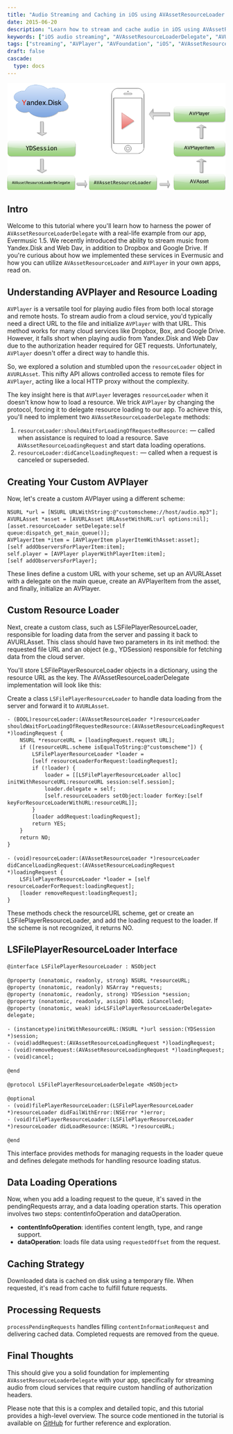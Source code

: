 ```yaml
---
title: "Audio Streaming and Caching in iOS using AVAssetResourceLoader and AVPlayer"
date: 2015-06-20
description: "Learn how to stream and cache audio in iOS using AVAssetResourceLoader and AVPlayer, with a real-life example from Evermusic 1.5."
keywords: ["iOS audio streaming", "AVAssetResourceLoaderDelegate", "AVURLAsset", "AVPlayer", "AVFoundation", "AVAssetResourceLoadingRequest", "custom audio player", "cloud streaming", "media framework", "Evermusic"]
tags: ["streaming", "AVPlayer", "AVFoundation", "iOS", "AVAssetResourceLoader", "AVAssetResourceLoaderDelegate", "AVAssetResourceLoadingRequest", "AVURLAsset", "audio", "tutorial"]
draft: false
cascade:
  type: docs
---
```


![](diagram.png)

## Intro

Welcome to this tutorial where you'll learn how to harness the power of `AVAssetResourceLoaderDelegate` with a real-life example from our app, Evermusic 1.5. We recently introduced the ability to stream music from Yandex.Disk and Web Dav, in addition to Dropbox and Google Drive. If you're curious about how we implemented these services in Evermusic and how you can utilize `AVAssetResourceLoader` and `AVPlayer` in your own apps, read on.

## Understanding AVPlayer and Resource Loading

`AVPlayer` is a versatile tool for playing audio files from both local storage and remote hosts. To stream audio from a cloud service, you'd typically need a direct URL to the file and initialize `AVPlayer` with that URL. This method works for many cloud services like Dropbox, Box, and Google Drive. However, it falls short when playing audio from Yandex.Disk and Web Dav due to the authorization header required for GET requests. Unfortunately, `AVPlayer` doesn't offer a direct way to handle this.

So, we explored a solution and stumbled upon the `resourceLoader` object in `AVURLAsset`. This nifty API allows controlled access to remote files for `AVPlayer`, acting like a local HTTP proxy without the complexity.

The key insight here is that `AVPlayer` leverages `resourceLoader` when it doesn't know how to load a resource. We trick `AVPlayer` by changing the protocol, forcing it to delegate resource loading to our app. To achieve this, you'll need to implement two `AVAssetResourceLoaderDelegate` methods:

1. `resourceLoader:shouldWaitForLoadingOfRequestedResource:` — called when assistance is required to load a resource. Save `AVAssetResourceLoadingRequest` and start data loading operations.
2. `resourceLoader:didCancelLoadingRequest:` — called when a request is canceled or superseded.

## Creating Your Custom AVPlayer

Now, let's create a custom AVPlayer using a different scheme:

```objc
NSURL *url = [NSURL URLWithString:@"customscheme://host/audio.mp3"];
AVURLAsset *asset = [AVURLAsset URLAssetWithURL:url options:nil];
[asset.resourceLoader setDelegate:self queue:dispatch_get_main_queue()];
AVPlayerItem *item = [AVPlayerItem playerItemWithAsset:asset];
[self addObserversForPlayerItem:item];
self.player = [AVPlayer playerWithPlayerItem:item];
[self addObserversForPlayer];
```

These lines define a custom URL with your scheme, set up an AVURLAsset with a delegate on the main queue, create an AVPlayerItem from the asset, and finally, initialize an AVPlayer.

## Custom Resource Loader

Next, create a custom class, such as LSFilePlayerResourceLoader, responsible for loading data from the server and passing it back to AVURLAsset. This class should have two parameters in its init method: the requested file URL and an object (e.g., YDSession) responsible for fetching data from the cloud server.

You'll store LSFilePlayerResourceLoader objects in a dictionary, using the resource URL as the key. The AVAssetResourceLoaderDelegate implementation will look like this:

Create a class `LSFilePlayerResourceLoader` to handle data loading from the server and forward it to `AVURLAsset`.

```objc
- (BOOL)resourceLoader:(AVAssetResourceLoader *)resourceLoader shouldWaitForLoadingOfRequestedResource:(AVAssetResourceLoadingRequest *)loadingRequest {
    NSURL *resourceURL = [loadingRequest.request URL];
    if ([resourceURL.scheme isEqualToString:@"customscheme"]) {
        LSFilePlayerResourceLoader *loader = 
        [self resourceLoaderForRequest:loadingRequest];
        if (!loader) {
            loader = [[LSFilePlayerResourceLoader alloc] initWithResourceURL:resourceURL session:self.session];
            loader.delegate = self;
            [self.resourceLoaders setObject:loader forKey:[self keyForResourceLoaderWithURL:resourceURL]];
        }
        [loader addRequest:loadingRequest];
        return YES;
    }
    return NO;
}

- (void)resourceLoader:(AVAssetResourceLoader *)resourceLoader didCancelLoadingRequest:(AVAssetResourceLoadingRequest *)loadingRequest {
    LSFilePlayerResourceLoader *loader = [self resourceLoaderForRequest:loadingRequest];
    [loader removeRequest:loadingRequest];
}
```

These methods check the resourceURL scheme, get or create an LSFilePlayerResourceLoader, and add the loading request to the loader. If the scheme is not recognized, it returns NO.

## LSFilePlayerResourceLoader Interface

```objc
@interface LSFilePlayerResourceLoader : NSObject

@property (nonatomic, readonly, strong) NSURL *resourceURL;
@property (nonatomic, readonly) NSArray *requests;
@property (nonatomic, readonly, strong) YDSession *session;
@property (nonatomic, readonly, assign) BOOL isCancelled;
@property (nonatomic, weak) id<LSFilePlayerResourceLoaderDelegate> delegate;

- (instancetype)initWithResourceURL:(NSURL *)url session:(YDSession *)session;
- (void)addRequest:(AVAssetResourceLoadingRequest *)loadingRequest;
- (void)removeRequest:(AVAssetResourceLoadingRequest *)loadingRequest;
- (void)cancel;

@end

@protocol LSFilePlayerResourceLoaderDelegate <NSObject>

@optional
- (void)filePlayerResourceLoader:(LSFilePlayerResourceLoader *)resourceLoader didFailWithError:(NSError *)error;
- (void)filePlayerResourceLoader:(LSFilePlayerResourceLoader *)resourceLoader didLoadResource:(NSURL *)resourceURL;

@end
```

This interface provides methods for managing requests in the loader queue and defines delegate methods for handling resource loading status.

## Data Loading Operations

Now, when you add a loading request to the queue, it's saved in the pendingRequests array, and a data loading operation starts. This operation involves two steps: contentInfoOperation and dataOperation.

- **contentInfoOperation**: identifies content length, type, and range support.
- **dataOperation**: loads file data using `requestedOffset` from the request.

## Caching Strategy

Downloaded data is cached on disk using a temporary file. When requested, it's read from cache to fulfill future requests.

## Processing Requests

`processPendingRequests` handles filling `contentInformationRequest` and delivering cached data. Completed requests are removed from the queue.

## Final Thoughts

This should give you a solid foundation for implementing `AVAssetResourceLoaderDelegate` with your app, specifically for streaming audio from cloud services that require custom handling of authorization headers.

Please note that this is a complex and detailed topic, and this tutorial provides a high-level overview. The source code mentioned in the tutorial is available on [GitHub](http://github.com/leshkoapps/AVAssetResourceLoader) for further reference and exploration. 